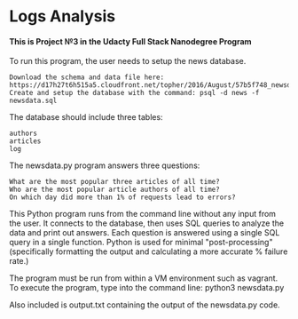 # Logs Analysis

#### This is Project №3 in the Udacty Full Stack Nanodegree Program


To run this program, the user needs to setup the news database.

    Download the schema and data file here: https://d17h27t6h515a5.cloudfront.net/topher/2016/August/57b5f748_newsdata/newsdata.zip
    Create and setup the database with the command: psql -d news -f newsdata.sql

The database should include three tables:

    authors
    articles
    log

The newsdata.py program answers three questions:

    What are the most popular three articles of all time?
    Who are the most popular article authors of all time?
    On which day did more than 1% of requests lead to errors?

This Python program runs from the command line without any input from the user. It connects to the database, then uses SQL queries to analyze the data and print out answers. Each question is answered using a single SQL query in a single function. Python is used for minimal "post-processing" (specifically formatting the output and calculating a more accurate % failure rate.)

The program must be run from within a VM environment such as vagrant. To execute the program, type into the command line: python3 newsdata.py

Also included is output.txt containing the output of the newsdata.py code.
